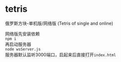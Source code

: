 # tetris
俄罗斯方块-单机版/网络版 (Tetris of single and online)  

网络版先安装依赖  
```npm i```  
再启动服务器  
```node wsServer.js```  
服务器默认监听3000端口，启起来后直接打开```index.html```
